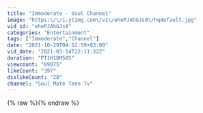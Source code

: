 ```yaml
---
title: "Immoderate - Soul Channel"
image: "https:\/\/i.ytimg.com\/vi\/ehePJAhGJs8\/hqdefault.jpg"
vid_id: "ehePJAhGJs8"
categories: "Entertainment"
tags: ["Immoderate","Channel"]
date: "2021-10-29T04:52:59+03:00"
vid_date: "2021-03-14T22:11:32Z"
duration: "PT1H18M58S"
viewcount: "69075"
likeCount: "397"
dislikeCount: "28"
channel: "Soul Mate Teen Tv"
---
```

{% raw %}{% endraw %}
